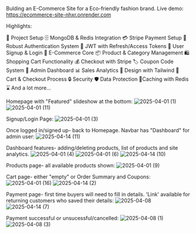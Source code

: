 Bulding an E-Commerce Site for a Eco-friendly fashion brand.
Live demo: https://ecommerce-site-nhxr.onrender.com

Highlights:

🚀 Project Setup
🗄️ MongoDB & Redis Integration
💳 Stripe Payment Setup
🔐 Robust Authentication System
🔑 JWT with Refresh/Access Tokens
📝 User Signup & Login
🛒 E-Commerce Core
📦 Product & Category Management
🛍️ Shopping Cart Functionality
💰 Checkout with Stripe
🏷️ Coupon Code System
👑 Admin Dashboard
📊 Sales Analytics
🎨 Design with Tailwind
🛒 Cart & Checkout Process
🔒 Security
🛡️ Data Protection
🚀Caching with Redis
⌛ And a lot more...

Homepage with "Featured" slideshow at the bottom:
![2025-04-01 (1)](https://github.com/user-attachments/assets/b48f0fef-025c-4f53-91fb-852dc7cffcf2)
![2025-04-01 (11)](https://github.com/user-attachments/assets/7554066f-07c8-40bc-946e-a656cc50aed3)

Signup/Login Page:
![2025-04-01 (3)](https://github.com/user-attachments/assets/2e26d787-982e-4d7d-8dca-05edcc336dbe)

Once logged in/signed up- back to Homepage. Navbar has "Dashboard" for admin user:
![2025-04-14 (11)](https://github.com/user-attachments/assets/49a67069-6c37-4e5d-b3e9-7aff7b21bd06)

Dashboard features- adding/deleting products, list of products and site analytics.
![2025-04-01 (4)](https://github.com/user-attachments/assets/d17a6810-e809-448b-84fa-3f80d97dfdda)
![2025-04-01 (6)](https://github.com/user-attachments/assets/3a2bdf7c-151e-4566-9fd0-be3729b8106d)
![2025-04-14 (10)](https://github.com/user-attachments/assets/907795c8-f14b-46ac-a855-6a7b98fcfdcf)

Products page- all available products shown:
![2025-04-01 (9)](https://github.com/user-attachments/assets/7d822888-10a9-4714-8505-475e69825362)

Cart page- either "empty" or Order Summary and Coupons:
![2025-04-01 (16)](https://github.com/user-attachments/assets/cd9f0ba6-4a17-49cd-96b7-4d5d89905ebe)
![2025-04-14 (2)](https://github.com/user-attachments/assets/3b897fcc-0f6e-486d-83a9-97362e61d201)

Payment page- first time buyers will need to fill in details. 'Link' available for returning customers who saved their details:
![2025-04-08](https://github.com/user-attachments/assets/bbcc9c3e-a6d6-479e-b4f9-1ae84ed4740f)
![2025-04-14 (7)](https://github.com/user-attachments/assets/7fcc0b03-6cb6-4ce2-84d4-8246edce2001)

Payment successful or unsucessful/cancelled:
![2025-04-08 (1)](https://github.com/user-attachments/assets/5af9ee6f-08b5-4b28-871b-b57dd514e94b)
![2025-04-08 (3)](https://github.com/user-attachments/assets/0d998d7e-ffd2-46f6-98a1-21123e83d2c7)

